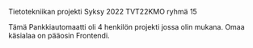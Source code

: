 Tietotekniikan projekti Syksy 2022
TVT22KMO ryhmä 15 

Tämä Pankkiautomaatti oli 4 henkilön projekti jossa olin mukana. Omaa käsialaa on pääosin Frontendi.

